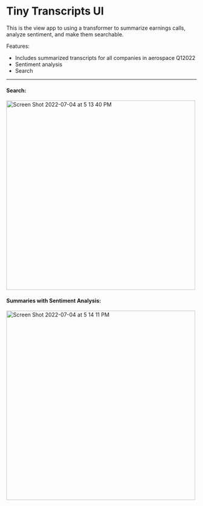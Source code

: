 # Tiny Transcripts UI

This is the view app to using a transformer to summarize earnings calls, analyze sentiment, and make them searchable.

Features:
- Includes summarized transcripts for all companies in aerospace Q12022 
- Sentiment analysis
- Search 

---

#### Search: 

<img width="500" alt="Screen Shot 2022-07-04 at 5 13 40 PM" src="https://user-images.githubusercontent.com/20618426/177227422-ab617b4b-7370-4886-89af-eece75910859.png">

#### Summaries with Sentiment Analysis:
<img width="500" alt="Screen Shot 2022-07-04 at 5 14 11 PM" src="https://user-images.githubusercontent.com/20618426/177227451-cc2abe09-408e-4bab-830b-c95cb8e00a28.png">
